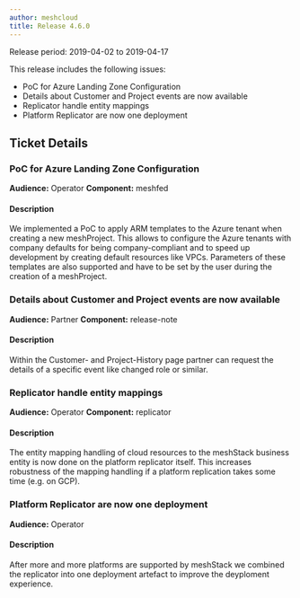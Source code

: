 ```yaml
---
author: meshcloud
title: Release 4.6.0
---
```


Release period: 2019-04-02 to 2019-04-17

This release includes the following issues:
* PoC for Azure Landing Zone Configuration
* Details about Customer and Project events are now available
* Replicator handle entity mappings
* Platform Replicator are now one deployment
<!--truncate-->

## Ticket Details
### PoC for Azure Landing Zone Configuration
**Audience:** Operator
**Component:** meshfed


#### Description
We implemented a PoC to apply ARM templates to the Azure tenant when creating a new meshProject. This allows
to configure the Azure tenants with company defaults for being company-compliant and to speed up development
by creating default resources like VPCs. Parameters of these templates are also supported and have to be set
by the user during the creation of a meshProject.

### Details about Customer and Project events are now available
**Audience:** Partner
**Component:** release-note


#### Description
Within the Customer- and Project-History page partner can request the details of a specific event like changed role or similar.

### Replicator handle entity mappings
**Audience:** Operator
**Component:** replicator


#### Description
The entity mapping handling of cloud resources to the meshStack business entity is now done on the platform replicator itself.
This increases robustness of the mapping handling if a platform replication takes some time (e.g. on GCP).

### Platform Replicator are now one deployment
**Audience:** Operator


#### Description
After more and more platforms are supported by meshStack we combined the replicator into one deployment artefact
to improve the deyploment experience.

